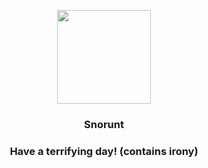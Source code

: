 <p align="center">
    <img src="https://raw.githubusercontent.com/PokeAPI/sprites/master/sprites/pokemon/361.png" width="150" height="150">
</p>
<h3 align="center"> <b>Snorunt</b></h3>
<h3 align="center">Have a terrifying day! (contains irony)</h3>
